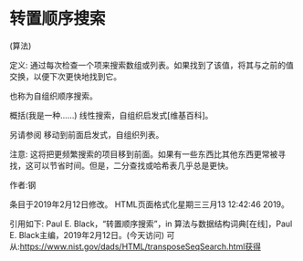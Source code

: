# 转置顺序搜索


(算法)



定义:
通过每次检查一个项来搜索数组或列表。如果找到了该值，将其与之前的值交换，以便下次更快地找到它。



也称为自组织顺序搜索。



概括(我是一种……)
线性搜索，自组织启发式[维基百科]。



另请参阅
移动到前面启发式，自组织列表。



注意:
这将把更频繁搜索的项目移到前面。如果有一些东西比其他东西更常被寻找，这可以节省时间。但是，二分查找或哈希表几乎总是更快。


作者:钢







条目于2019年2月12日修改。
HTML页面格式化星期三三月13 12:42:46 2019。



引用如下:
Paul E. Black，“转置顺序搜索”，in
算法与数据结构词典[在线]，Paul E. Black主编，2019年2月12日。(今天访问)
可从:https://www.nist.gov/dads/HTML/transposeSeqSearch.html获得
